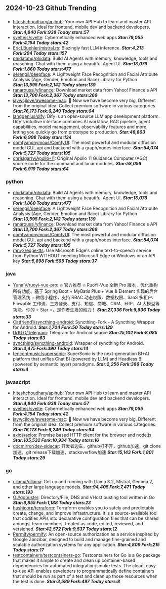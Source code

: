 ## 2024-10-23 Github Trending

### 
* [hiteshchoudhary/apihub](https://github.com/hiteshchoudhary/apihub): Your own API Hub to learn and master API interaction. Ideal for frontend, mobile dev and backend developers. ***Star:4,840 Fork:938 Today stars:57***
* [sveltejs/svelte](https://github.com/sveltejs/svelte): Cybernetically enhanced web apps ***Star:79,055 Fork:4,154 Today stars:42***
* [EricLBuehler/mistral.rs](https://github.com/EricLBuehler/mistral.rs): Blazingly fast LLM inference. ***Star:4,213 Fork:294 Today stars:157***
* [phidatahq/phidata](https://github.com/phidatahq/phidata): Build AI Agents with memory, knowledge, tools and reasoning. Chat with them using a beautiful Agent UI. ***Star:13,076 Fork:1,860 Today stars:477***
* [serengil/deepface](https://github.com/serengil/deepface): A Lightweight Face Recognition and Facial Attribute Analysis (Age, Gender, Emotion and Race) Library for Python ***Star:13,595 Fork:2,142 Today stars:139***
* [ranaroussi/yfinance](https://github.com/ranaroussi/yfinance): Download market data from Yahoo! Finance's API ***Star:13,700 Fork:2,367 Today stars:269***
* [jaywcjlove/awesome-mac](https://github.com/jaywcjlove/awesome-mac):  Now we have become very big, Different from the original idea. Collect premium software in various categories. ***Star:76,173 Fork:6,249 Today stars:64***
* [langgenius/dify](https://github.com/langgenius/dify): Dify is an open-source LLM app development platform. Dify's intuitive interface combines AI workflow, RAG pipeline, agent capabilities, model management, observability features and more, letting you quickly go from prototype to production. ***Star:48,863 Fork:6,998 Today stars:134***
* [comfyanonymous/ComfyUI](https://github.com/comfyanonymous/ComfyUI): The most powerful and modular diffusion model GUI, api and backend with a graph/nodes interface. ***Star:54,074 Fork:5,727 Today stars:195***
* [chrislgarry/Apollo-11](https://github.com/chrislgarry/Apollo-11): Original Apollo 11 Guidance Computer (AGC) source code for the command and lunar modules. ***Star:58,056 Fork:6,919 Today stars:64***

### python
* [phidatahq/phidata](https://github.com/phidatahq/phidata): Build AI Agents with memory, knowledge, tools and reasoning. Chat with them using a beautiful Agent UI. ***Star:13,076 Fork:1,860 Today stars:477***
* [serengil/deepface](https://github.com/serengil/deepface): A Lightweight Face Recognition and Facial Attribute Analysis (Age, Gender, Emotion and Race) Library for Python ***Star:13,595 Fork:2,142 Today stars:139***
* [ranaroussi/yfinance](https://github.com/ranaroussi/yfinance): Download market data from Yahoo! Finance's API ***Star:13,700 Fork:2,367 Today stars:269***
* [comfyanonymous/ComfyUI](https://github.com/comfyanonymous/ComfyUI): The most powerful and modular diffusion model GUI, api and backend with a graph/nodes interface. ***Star:54,074 Fork:5,727 Today stars:195***
* [rany2/edge-tts](https://github.com/rany2/edge-tts): Use Microsoft Edge's online text-to-speech service from Python WITHOUT needing Microsoft Edge or Windows or an API key ***Star:5,898 Fork:595 Today stars:37***

### java
* [YunaiV/ruoyi-vue-pro](https://github.com/YunaiV/ruoyi-vue-pro): 🔥 官方推荐 🔥 RuoYi-Vue 全新 Pro 版本，优化重构所有功能。基于 Spring Boot + MyBatis Plus + Vue & Element 实现的后台管理系统 + 微信小程序，支持 RBAC 动态权限、数据权限、SaaS 多租户、Flowable 工作流、三方登录、支付、短信、商城、CRM、ERP、AI 大模型等功能。你的 ⭐️ Star ⭐️，是作者生发的动力！ ***Star:27,336 Fork:5,836 Today stars:33***
* [Catfriend1/syncthing-android](https://github.com/Catfriend1/syncthing-android): Syncthing-Fork - A Syncthing Wrapper for Android. ***Star:1,704 Fork:50 Today stars:129***
* [DrKLO/Telegram](https://github.com/DrKLO/Telegram): Telegram for Android source ***Star:25,102 Fork:8,085 Today stars:63***
* [syncthing/syncthing-android](https://github.com/syncthing/syncthing-android): Wrapper of syncthing for Android. ***Star:3,475 Fork:390 Today stars:14***
* [tencentmusic/supersonic](https://github.com/tencentmusic/supersonic): SuperSonic is the next-generation BI+AI platform that unifies Chat BI (powered by LLM) and Headless BI (powered by semantic layer) paradigms. ***Star:2,256 Fork:386 Today stars:4***

### javascript
* [hiteshchoudhary/apihub](https://github.com/hiteshchoudhary/apihub): Your own API Hub to learn and master API interaction. Ideal for frontend, mobile dev and backend developers. ***Star:4,840 Fork:938 Today stars:57***
* [sveltejs/svelte](https://github.com/sveltejs/svelte): Cybernetically enhanced web apps ***Star:79,055 Fork:4,154 Today stars:42***
* [jaywcjlove/awesome-mac](https://github.com/jaywcjlove/awesome-mac):  Now we have become very big, Different from the original idea. Collect premium software in various categories. ***Star:76,173 Fork:6,249 Today stars:64***
* [axios/axios](https://github.com/axios/axios): Promise based HTTP client for the browser and node.js ***Star:105,532 Fork:10,934 Today stars:16***
* [docmirror/dev-sidecar](https://github.com/docmirror/dev-sidecar): 开发者边车，github打不开，github加速，git clone加速，git release下载加速，stackoverflow加速 ***Star:15,143 Fork:1,801 Today stars:29***

### go
* [ollama/ollama](https://github.com/ollama/ollama): Get up and running with Llama 3.2, Mistral, Gemma 2, and other large language models. ***Star:94,405 Fork:7,471 Today stars:193***
* [OJ/gobuster](https://github.com/OJ/gobuster): Directory/File, DNS and VHost busting tool written in Go ***Star:9,855 Fork:1,188 Today stars:23***
* [hashicorp/terraform](https://github.com/hashicorp/terraform): Terraform enables you to safely and predictably create, change, and improve infrastructure. It is a source-available tool that codifies APIs into declarative configuration files that can be shared amongst team members, treated as code, edited, reviewed, and versioned. ***Star:42,572 Fork:9,537 Today stars:12***
* [Permify/permify](https://github.com/Permify/permify): An open-source authorization as a service inspired by Google Zanzibar, designed to build and manage fine-grained and scalable authorization systems for any application. ***Star:4,809 Fork:215 Today stars:17***
* [testcontainers/testcontainers-go](https://github.com/testcontainers/testcontainers-go): Testcontainers for Go is a Go package that makes it simple to create and clean up container-based dependencies for automated integration/smoke tests. The clean, easy-to-use API enables developers to programmatically define containers that should be run as part of a test and clean up those resources when the test is done. ***Star:3,589 Fork:497 Today stars:8***
